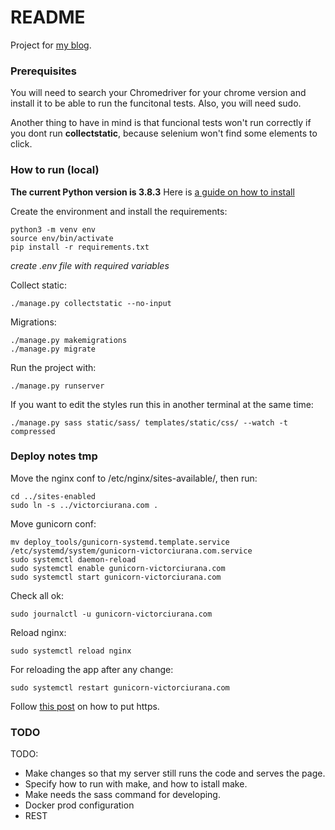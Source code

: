# README #

Project for [my blog](https://victorciurana.com).


### Prerequisites ###
You will need to search your Chromedriver for your chrome version and install it to be able to run the funcitonal tests. Also, you will need sudo.

Another thing to have in mind is that funcional tests won't run correctly if you dont run __collectstatic__, because selenium won't find some elements to click.


### How to run (local) ###
__The current Python version is 3.8.3__
Here is [a guide on how to install](https://tech.serhatteker.com/post/2019-12/how-to-install-python38-on-ubuntu/)

Create the environment and install the requirements:
```
python3 -m venv env
source env/bin/activate
pip install -r requirements.txt
```

*create .env file with required variables*

Collect static:
```
./manage.py collectstatic --no-input
```

Migrations:
```
./manage.py makemigrations
./manage.py migrate
```

Run the project with:
```
./manage.py runserver
```

If you want to edit the styles run this in another terminal at the same time:
```
./manage.py sass static/sass/ templates/static/css/ --watch -t compressed
```

### Deploy notes tmp ###
Move the nginx conf to /etc/nginx/sites-available/, then run:
```
cd ../sites-enabled
sudo ln -s ../victorciurana.com .
```

Move gunicorn conf:
```
mv deploy_tools/gunicorn-systemd.template.service /etc/systemd/system/gunicorn-victorciurana.com.service
sudo systemctl daemon-reload
sudo systemctl enable gunicorn-victorciurana.com
sudo systemctl start gunicorn-victorciurana.com
```

Check all ok:
```
sudo journalctl -u gunicorn-victorciurana.com
```

Reload nginx:
```
sudo systemctl reload nginx
```

For reloading the app after any change:
```
sudo systemctl restart gunicorn-victorciurana.com
```

Follow [this post](https://www.digitalocean.com/community/tutorials/how-to-secure-nginx-with-let-s-encrypt-on-ubuntu-20-04) on how to put https.

### TODO ###
TODO:
* Make changes so that my server still runs the code and serves the page.
* Specify how to run with make, and how to istall make.
* Make needs the sass command for developing.
* Docker prod configuration
* REST
